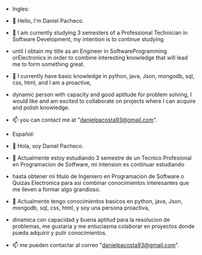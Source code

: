 - Ingles:
  
- 👋 Hello, I'm Daniel Pacheco.
  
- 🌱 I am currently studying 3 semesters of a Professional Technician in Software Development, my intention is to continue studying
- until I obtain my title as an Engineer in SoftwareProgramming orElectronics in order to combine interesting knowledge that will lead me to form something great.
  
- 💞️ I currently have basic knowledge in python, java, Json, mongodb, sql, css, html, and I am a proactive,
- dynamic person with capacity and good aptitude for problem solving, I would like and am excited to collaborate on projects where I can acquire and polish knowledge.
  
- 📫 you can contact me at "danielpacosta93@gmail.com".

- Español:
  
- 👋 Hola, soy Daniel Pacheco.
  
- 🌱 Actualmente estoy estudiando 3 semestre de un Tecnico Profesional en Programacion de Sotfware, mi intension es continuar estudiando
- hasta obtener mi titulo de Ingeniero en Programacion de Software o Quizas Electronica para asi combinar conocimientos interesantes que  me lleven a formar algo grandioso.
  
- 💞️ Actualmente tengo conocimientos basicos en python, java, Json, mongodb, sql, css, html, y soy una persona proactiva,
-  dinamica con capacidad y buena aptitud para la resolucion de problemas, me gustaria y me entuciasma colaborar en proyectos donde pueda adquirir y pulir conocimientos.
  
- 📫 me pueden contactar al correo "danielpacosta93@gmail.com".


